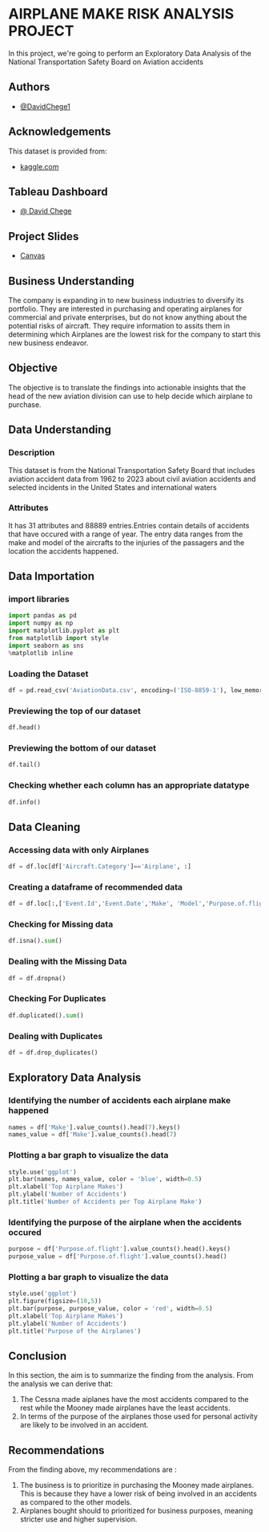# AIRPLANE MAKE RISK ANALYSIS PROJECT
In this project, we're going to perform an Exploratory Data Analysis of the National Transportation Safety Board on Aviation accidents
## Authors
- [@DavidChege1](https://github.com/DavidChege1)
## Acknowledgements
This dataset is provided from:
- [kaggle.com](https://www.kaggle.com/datasets/khsamaha/aviation-accident-database-synopses)
## Tableau Dashboard
- [@ David Chege](https://public.tableau.com/views/MyPhase1Project/Dashboard1?:language=en-US&:sid=&:display_count=n&:origin=viz_share_link)
## Project Slides
- [Canvas](https://www.canva.com/design/DAGHPtuQ_Dg/cBZv77g4M2AL3Vxywn8xyw/edit?utm_content=DAGHPtuQ_Dg&utm_campaign=designshare&utm_medium=link2&utm_source=sharebutton)
## Business Understanding
The company is expanding in to new business industries to diversify its portfolio. They are interested in purchasing and operating airplanes for commercial and private enterprises, but do not know anything about the potential risks of aircraft. They require information to assits them in determining which Airplanes are the lowest risk for the company to start this new business endeavor.
## Objective
The objective is to translate the findings into actionable insights that the head of the new aviation division can use to help decide which airplane to purchase.
## Data Understanding 
### Description
This dataset is from the National Transportation Safety Board that includes aviation accident data from 1962 to 2023 about civil aviation accidents and selected incidents in the United States and international waters
### Attributes
It has 31 attributes and 88889 entries.Entries contain details of accidents that have occured with a range of year. The entry data ranges from the make and model of the aircrafts to the injuries of the passagers and the location the accidents happened.
## Data Importation
### import libraries
```python
import pandas as pd
import numpy as np
import matplotlib.pyplot as plt
from matplotlib import style
import seaborn as sns
%matplotlib inline
```
### Loading the Dataset
```python
df = pd.read_csv('AviationData.csv', encoding=('ISO-8859-1'), low_memory=False )
```
### Previewing the top of our dataset
```python
df.head()
```
### Previewing the bottom of our dataset
```python
df.tail()
```
### Checking whether each column has an appropriate datatype
```python
df.info()
```
## Data Cleaning
### Accessing data with only Airplanes
```python
df = df.loc[df['Aircraft.Category']=='Airplane', :]
```
### Creating a dataframe of recommended data
```python
df = df.loc[:,['Event.Id','Event.Date','Make', 'Model','Purpose.of.flight']]
```
### Checking for Missing data
```python
df.isna().sum()
```
### Dealing with the Missing Data
```python
df = df.dropna()
```
### Checking For Duplicates
```python
df.duplicated().sum()
```
### Dealing with Duplicates
```python
df = df.drop_duplicates()
```
## Exploratory Data Analysis
### Identifying the number of accidents each airplane make happened
```python
names = df['Make'].value_counts().head(7).keys()
names_value = df['Make'].value_counts().head(7)  
```
### Plotting a bar graph to visualize the data
```python
style.use('ggplot')
plt.bar(names, names_value, color = 'blue', width=0.5)
plt.xlabel('Top Airplane Makes')
plt.ylabel('Number of Accidents')
plt.title('Number of Accidents per Top Airplane Make')
```
### Identifying the purpose of the airplane when the accidents occured
```python
purpose = df['Purpose.of.flight'].value_counts().head().keys()
purpose_value = df['Purpose.of.flight'].value_counts().head()
```
### Plotting a bar graph to visualize the data
```python
style.use('ggplot')
plt.figure(figsize=(10,5))
plt.bar(purpose, purpose_value, color = 'red', width=0.5)
plt.xlabel('Top Airplane Makes')
plt.ylabel('Number of Accidents')
plt.title('Purpose of the Airplanes')
```

## Conclusion
In this section, the aim is to summarize the finding from the analysis.
From the analysis we can derive that:
1. The Cessna made aiplanes have the most accidents compared to the rest while the Mooney made airplanes have the least accidents.
2. In terms of the purpose of the airplanes those used for personal activity are likely to be involved in an accident.
## Recommendations
From the finding above, my recommendations are : 
1. The business is to prioritize in purchasing the Mooney made airplanes. This is because they have a lower risk of being involved in an accidents as compared to the other models.
2. Airplanes bought should to prioritized for business purposes, meaning stricter use and higher supervision. 
